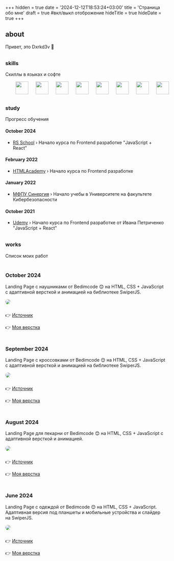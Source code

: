 +++
hidden = true
date = '2024-12-12T18:53:24+03:00'
title = 'Страница обо мне'
draft = true  #вкл/выкл отоброжение
hideTitle = true 
hideDate = true
+++
<h2>about</h2>
<p>Привет, это Dxrkd3v 👋</p>
            <h3 class="mt2" style="padding-top: 10px; padding-bottom: 0px">skills</h3>
            <p>Скиллы в языках и софте</p>
            <p
              style="
                padding-left: 20px;
                padding-right: 20px;
                display: flex;
                width: 100%;
                justify-content: space-around;
              "
            >
              <img src="/images/Git.svg" width="40px" height="40px" />
              <img src="/images/Github-Dark.svg" width="40px" height="40px" />
              <img src="/images/CSS.svg" width="40px" height="40px" />
              <img src="/images/HTML.svg" width="40px" height="40px" />
              <img src="/images/JavaScript.svg" width="40px" height="40px" />
              <img src="/images/Sass.svg" width="40px" height="40px" />
              <img src="/images/Markdown-Dark.svg" width="40px" height="40px" />
              <img src="/images/VSCode-Dark.svg" width="40px" height="40px" />
            </p>
            <h3 class="mt2" style="padding-top: 10px; padding-bottom: 0px">study</h3>
            <p>Прогресс обучения</p>
            <h4 class="mt2">October 2024</h4>
            <ul>
              <li class="mb0.5">
                <a href="https://rs.school" target="_blank">RS School</a> &rsaquo; Начало курса по
                Frontend разработке "JavaScript + React"
              </li>
            </ul>
            <h4 class="mt2">February 2022</h4>
            <ul>
              <li class="mb0.5">
                <a href="https://htmlacademy.ru/profession/frontender" target="_blank"
                  >HTMLAcademy</a
                >
                &rsaquo; Начало курса по Frontend разработке
              </li>
            </ul>
            <h4 class="mt2">January 2022</h4>
            <ul>
              <li class="mb0.5">
                <a href="https://synergy.ru" target="_blank">МФПУ Синергия</a> &rsaquo; Начало учебы
                в Университете на факультете Кибербезопасности
              </li>
            </ul>
            <h4 class="mt2">October 2021</h4>
            <ul>
              <li>
                <a href="https://www.udemy.com/course/javascript_full/" target="_blank">Udemy</a>
                &rsaquo; Начало курса по Frontend разработке от Ивана Петриченко "JavaScript +
                React"
              </li>
            </ul>
            <h3 class="mt2" style="padding-top: 10px; padding-bottom: 0px">works</h3>
            <p>Список моих работ</p>
            <h3 class="mt2" style="padding-top: 20px">October 2024</h3>
            <p>
              Landing Page с наушниками от Bedimcode 😊 на HTML, CSS + JavaScript с адаптивной
              версткой и анимацией на библиотеке SwiperJS.
            </p>
            <p class="post">
              <a href="../pf/lp4/" target="_blank">
                <img src="../images/lp4.png" style="border-radius: 20px"
              /></a>
            </p>
            <p style="padding-top: 10px">
              👉 <a href="https://youtu.be/BIXsjKxPo8o" target="_blank">Источник</a>
            </p>
            <p>👉 <a href="../pf/lp4/" target="_blank">Моя верстка</a></p>
            <h3 class="mt2" style="padding-top: 20px">September 2024</h3>
            <p>
              Landing Page с кроссовками от Bedimcode 😊 на HTML, CSS + JavaScript с адаптивной
              версткой и анимацией на библиотеке SwiperJS.
            </p>
            <p class="post">
              <a href="../pf/lp3/" target="_blank">
                <img src="../images/lp3.png" style="border-radius: 20px"
              /></a>
            </p>
            <p style="padding-top: 10px">
              👉
              <a href="https://youtu.be/tBE0L_Jzi-Y?si=taAe3tiInxh4J90y" target="_blank"
                >Источник</a
              >
            </p>
            <p>👉 <a href="../pf/lp3/" target="_blank">Моя верстка</a></p>
            <h3 class="mt2" style="padding-top: 20px">August 2024</h3>
            <p>
              Landing Page для пекарни от Bedimcode 😊 на HTML, CSS + JavaScript с адаптивной
              версткой и анимацией.
            </p>
            <p class="post">
              <a href="../pf/lp2/" target="_blank">
                <img src="../images/lp2.png" style="border-radius: 20px"
              /></a>
            </p>
            <p style="padding-top: 10px">
              👉 <a href="https://www.youtube.com/watch?v=ngoug8NASoI" target="_blank">Источник</a>
            </p>
            <p>👉 <a href="../pf/lp2/" target="_blank">Моя верстка</a></p>
            <h3 class="mt2" style="padding-top: 20px">June 2024</h3>
            <p>
              Landing Page с одеждой от Bedimcode 😊 на HTML, CSS + JavaScript. Адаптивная версия
              под планшеты и мобильные устройства и слайдер на SwiperJS.
            </p>
            <p class="post">
              <a href="../pf/lp1/" target="_blank">
                <img src="../images/lp1.png" style="border-radius: 20px"
              /></a>
            </p>
            <p style="padding-top: 10px">
              👉 <a href="https://www.youtube.com/watch?v=ngoug8NASoI" target="_blank">Источник</a>
            </p>
            <p>👉 <a href="../pf/lp1/" target="_blank">Моя верстка</a></p>